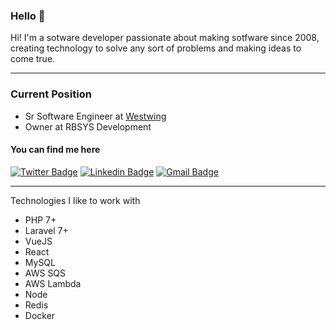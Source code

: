### Hello 👋

Hi! I'm a sotware developer passionate about making sotfware since 2008, creating technology to solve any sort of problems and making ideas to come true.

---

### Current Position
- Sr Software Engineer at [Westwing](https://www.westwing.com.br)
- Owner at RBSYS Development

#### You can find me here

[![Twitter Badge](https://img.shields.io/badge/-@renatobalbino-1ca0f1?style=flat&labelColor=1ca0f1&logo=twitter&logoColor=white&link=https://twitter.com/renatobalbino)](https://twitter.com/renatobalbino) [![Linkedin Badge](https://img.shields.io/badge/-LinkedIn-blue?style=flat&logo=Linkedin&logoColor=white&link=https://www.linkedin.com/in/renatobalbino)](https://www.linkedin.com/in/renatobalbino/) [![Gmail Badge](https://img.shields.io/badge/-Email-c14438?style=flat&logo=Gmail&logoColor=white&link=mailto:programador.renatobalbino@gmail.com)](programador.renatobalbino@gmail.com)

---

Technologies I like to work with

- PHP 7+
- Laravel 7+
- VueJS
- React
- MySQL
- AWS SQS
- AWS Lambda
- Node
- Redis
- Docker
